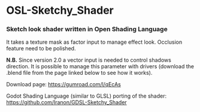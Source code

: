 # OSL-Sketchy_Shader
### Sketch look shader written in Open Shading Language

It takes a texture mask as factor input to manage effect look.
Occlusion feature need to be polished.

**N.B.** Since version 2.0 a vector input is needed to control shadows direction. It is possible to manage this parameter with drivers (download the .blend file from the page linked below to see how it works).

Download page: https://gumroad.com/l/qEcAs


Godot Shading Language (similar to GLSL) porting of the shader: https://github.com/Iranon/GDSL-Sketchy_Shader
